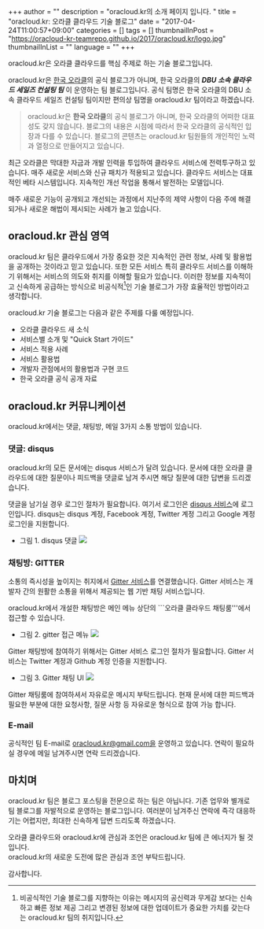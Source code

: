 +++
author = ""
description = "oracloud.kr의 소개 페이지 입니다. "
title = "oracloud.kr: 오라클 클라우드 기술 블로그"
date = "2017-04-24T11:00:57+09:00"
categories = []
tags = []
thumbnailInPost = "https://oracloud-kr-teamrepo.github.io/2017/oracloud.kr/logo.jpg"
thumbnailInList = ""
language = ""
+++

oracloud.kr은 오라클 클라우드를 핵심 주제로 하는 기술 블로그입니다.

oracloud.kr은 [한국 오라클](http://www.oracle.com/kr/index.html)의 공식 블로그가 아니며, 한국 오라클의 ***DBU 소속 클라우드 세일즈 컨설팅 팀*** 이 운영하는 팀 블로그입니다. 공식 팀명은 한국 오라클의 DBU 소속 클라우드 세일즈 컨설팅 팀이지만 편의상 팀명을 oracloud.kr 팀이라고 하겠습니다.

> oracloud.kr은 **한국 오라클**의 공식 블로그가 아니며, 한국 오라클의 어떠한 대표성도 갖지 않습니다.
> 블로그의 내용은 시점에 따라서 한국 오라클의 공식적인 입장과 다를 수 있습니다.
> 블로그의 콘텐츠는 oracloud.kr 팀원들의 개인적인 노력과 열정으로 만들어지고 있습니다.

최근 오라클은 막대한 자금과 개발 인력을 투입하여 클라우드 서비스에 전력투구하고 있습니다.
매주 새로운 서비스와 신규 패치가 적용되고 있습니다.
클라우드 서비스는 대표적인 베타 시스템입니다.
지속적인 개선 작업을 통해서 발전하는 모델입니다.

매주 새로운 기능이 공개되고 개선되는 과정에서 지난주의 제약 사항이 다음 주에 해결되거나 새로운 해법이 제시되는 사례가 늘고 있습니다.

## oracloud.kr 관심 영역

oracloud.kr 팀은 클라우드에서 가장 중요한 것은 지속적인 관련 정보, 사례 및 활용법을 공개하는 것이라고 믿고 있습니다.
또한 모든 서비스 특히 클라우드 서비스를 이해하기 위해서는 서비스의 의도와 취지를 이해할 필요가 있습니다.
이러한 정보를 지속적이고 신속하게 공급하는 방식으로 비공식적[^1]인 기술 블로그가 가장 효율적인 방법이라고 생각합니다.

[^1]: 비공식적인 기술 블로그를 지향하는 이유는 메시지의 공신력과 무게감 보다는 신속하고 빠른 정보 제공 그리고 변경된 정보에 대한 업데이트가 중요한 가치를 갖는다는 oracloud.kr 팀의 취지입니다.

oracloud.kr 기술 블로그는 다음과 같은 주제를 다룰 예정입니다.

- 오라클 클라우드 새 소식
- 서비스별 소개 및 "Quick Start 가이드"
- 서비스 적용 사례
- 서비스 활용법
- 개발자 관점에서의 활용법과 구현 코드
- 한국 오라클 공식 공개 자료

## oracloud.kr 커뮤니케이션

oracloud.kr에서는 댓글, 채팅방, 메일 3가지 소통 방법이 있습니다.

### 댓글: disqus

oracloud.kr의 모든 문서에는 disqus 서비스가 달려 있습니다.
문서에 대한 오라클 클라우드에 대한 질문이나 피드백을 댓글로 남겨 주시면
해당 질문에 대한 답변을 드리겠습니다.

댓글을 남기실 경우 로그인 절차가 필요합니다. 여기서 로그인은 [disqus 서비스](https://disqus.com/)에 로그인입니다. disqus는 disqus 계정, Facebook 계정, Twitter 계정 그리고 Google 계정 로그인을 지원합니다.

- 그림 1. disqus 댓글
![](https://oracloud-kr-teamrepo.github.io/2017/oracloud.kr/disqusLogin.jpg)

### 채팅방: GITTER

소통의 즉시성을 높이지는 취지에서 [Gitter 서비스](https://gitter.im/home)를 연결했습니다. Gitter 서비스는 개발자 간의 원활한 소통을 위해서 제공되는 웹 기반 채팅 서비스입니다.

oracloud.kr에서 개설한 채팅방은 메인 메뉴 상단의 ```오라클 클라우드 채팅룸'''에서 접근할 수 있습니다.

- 그림 2. gitter 접근 메뉴
![](https://oracloud-kr-teamrepo.github.io/2017/oracloud.kr/chat.jpg)

Gitter 채팅방에 참여하기 위해서는 Gitter 서비스 로그인 절차가 필요합니다. Gitter 서비스는 Twitter 계정과 Github 계정 인증을 지원합니다.

- 그림 3. Gitter 채팅 UI
![](https://oracloud-kr-teamrepo.github.io/2017/oracloud.kr/gitter.jpg)

Gitter 채팅룸에 참여하셔서 자유로운 메시지 부탁드립니다. 현재 문서에 대한 피드백과 필요한 부분에 대한 요청사항, 질문 사항 등 자유로운 형식으로 참여 가능 합니다.

### E-mail

공식적인 팀 E-mail로 oracloud.kr@gmail.com을 운영하고 있습니다. 연락이 필요하실 경우에 메일 남겨주시면 연락 드리겠습니다.

## 마치며

oracloud.kr 팀은 블로그 포스팅을 전문으로 하는 팀은 아닙니다. 기존 업무와 별개로 팀 블로그를 자발적으로 운영하는 블로그입니다. 여러분이 남겨주신 연락에 즉각 대응하기는 어렵지만, 최대한 신속하게 답변 드리도록 하겠습니다.

오라클 클라우드와 oracloud.kr에 관심과 조언은 oracloud.kr 팀에 큰 에너지가 될 것입니다.  
oracloud.kr의 새로운 도전에 많은 관심과 조언 부탁드립니다.

감사합니다.
